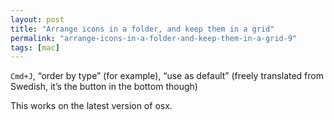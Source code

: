 ```yaml
---
layout: post
title: "Arrange icons in a folder, and keep them in a grid"
permalink: "arrange-icons-in-a-folder-and-keep-them-in-a-grid-9"
tags: [mac]
---
```


<code>Cmd+J</code>, “order by type” (for example), “use as default” (freely translated from Swedish, it’s the button in the bottom though)

This works on the latest version of osx.
